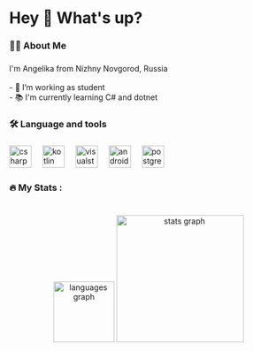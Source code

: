 
<h1 align="left">Hey 👋 What's up?</h1>

###

<h3 align="left">👩‍💻  About Me</h3>

###

<p align="left">I'm Angelika from Nizhny Novgorod, Russia<br><br>- 🔭 I’m working as student<br>- 📚 I'm currently learning C# and dotnet</p>

###

<h3 align="left">🛠 Language and tools</h3>

###

<div align="left">
  <img src="https://cdn.jsdelivr.net/gh/devicons/devicon/icons/csharp/csharp-original.svg" height="40" alt="csharp logo"  />
  <img width="12" />
  <img src="https://cdn.jsdelivr.net/gh/devicons/devicon/icons/kotlin/kotlin-original.svg" height="40" alt="kotlin logo"  />
  <img width="12" />
  <img src="https://cdn.jsdelivr.net/gh/devicons/devicon/icons/visualstudio/visualstudio-plain.svg" height="40" alt="visualstudio logo"  />
  <img width="12" />
  <img src="https://cdn.jsdelivr.net/gh/devicons/devicon/icons/androidstudio/androidstudio-original.svg" height="40" alt="androidstudio logo"  />
  <img width="12" />
  <img src="https://cdn.jsdelivr.net/gh/devicons/devicon/icons/postgresql/postgresql-original.svg" height="40" alt="postgresql logo"  />
</div>

###

<h3 align="left">🔥   My Stats :</h3>

###

<br clear="both">

<div align="center">
  <img src="https://github-readme-stats.vercel.app/api/top-langs?username=AngieReee&locale=en&hide_title=false&layout=compact&card_width=320&langs_count=5&theme=bear&hide_border=false&order=2" height="110" alt="languages graph"  />
  <img src="https://github-readme-stats.vercel.app/api?username=AngieReee&hide_title=false&hide_rank=false&show_icons=true&include_all_commits=true&count_private=true&disable_animations=true&theme=bear&locale=en&hide_border=false&order=1" height="230" alt="stats graph"  />
</div>

###
